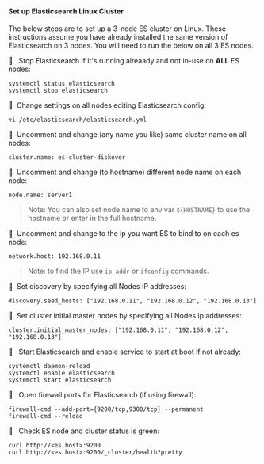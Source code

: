#### Set up Elasticsearch Linux Cluster

The below steps are to set up a 3-node ES cluster on Linux. These instructions assume you have already installed the same version of Elasticsearch on 3 nodes. You will need to run the below on all 3 ES nodes.

🔴 &nbsp; Stop Elasticsearch if it's running alreaady and not in-use on **ALL** ES nodes:
```
systemctl status elasticsearch
systemctl stop elasticsearch
```

🔴 &nbsp;Change settings on all nodes editing Elasticsearch config:
```
vi /etc/elasticsearch/elasticsearch.yml
```

🔴 &nbsp;Uncomment and change (any name you like) same cluster name on all nodes:
```
cluster.name: es-cluster-diskover
```

🔴 &nbsp;Uncomment and change (to hostname) different node name on each node:
```
node.name: server1
```
>Note: You can also set node.name to env var `${HOSTNAME}` to use the hostname or enter in the full hostname.

🔴 &nbsp;Uncomment and change to the ip you want ES to bind to on each es node:
```
network.host: 192.168.0.11
```
>Note: to find the IP use `ip addr` or `ifconfig` commands.

🔴 &nbsp;Set discovery by specifying all Nodes IP addresses:
```
discovery.seed_hosts: ["192.168.0.11", "192.168.0.12", "192.168.0.13"]
```

🔴 &nbsp;Set cluster initial master nodes by specifying all Nodes ip addresses:
```
cluster.initial_master_nodes: ["192.168.0.11", "192.168.0.12", "192.168.0.13"]
```

🔴 &nbsp; Start Elasticsearch and enable service to start at boot if not already:
```
systemctl daemon-reload
systemctl enable elasticsearch
systemctl start elasticsearch
```

🔴 &nbsp; Open firewall ports for Elasticsearch (if using firewall):
```
firewall-cmd --add-port={9200/tcp,9300/tcp} --permanent
firewall-cmd --reload
```

🔴 &nbsp; Check ES node and cluster status is green:
```
curl http://<es host>:9200
curl http://<es host>:9200/_cluster/health?pretty
```
